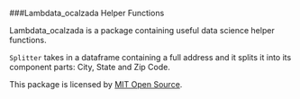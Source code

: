 ###Lambdata_ocalzada Helper Functions

Lambdata_ocalzada is a package containing useful data science helper functions. 

`Splitter` takes in a dataframe containing a full address and it splits it into its component parts: City, State and Zip Code.

This package is licensed by [MIT Open Source](https://github.com/ocalzada/lambdata-ocalzada/blob/master/LICENSE).
